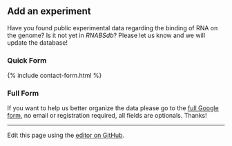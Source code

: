 <!-- For more details see [Basic writing and formatting syntax](https://docs.github.com/en/github/writing-on-github/getting-started-with-writing-and-formatting-on-github/basic-writing-and-formatting-syntax). 

### Jekyll Themes

Your Pages site will use the layout and styles from the Jekyll theme you have selected in your [repository settings](https://github.com/molinerisLab/RNABSdb/settings/pages). The name of this theme is saved in the Jekyll `_config.yml` configuration file.

### Support or Contact

Having trouble with Pages? Check out our [documentation](https://docs.github.com/categories/github-pages-basics/) or [contact support](https://support.github.com/contact) and we’ll help you sort it out.

-->

## Add an experiment
Have you found public experimental data regarding the binding of RNA on the genome? Is it not yet in *RNABSdb*? Please let us know and we will update the database!

### Quick Form 

{% include contact-form.html %}

### Full Form

If you want to help us better organize the data please go to the [full Google form](https://docs.google.com/forms/d/1fpD5Ely-DXiT64KUC0U65snlmZCYcIPkw5-fKxUQfow), no email or registration required, all fields are optionals. Thanks!


------------
Edit this page using the [editor on GitHub](https://github.com/molinerisLab/RNABSdb/edit/gh-pages/index.md).
